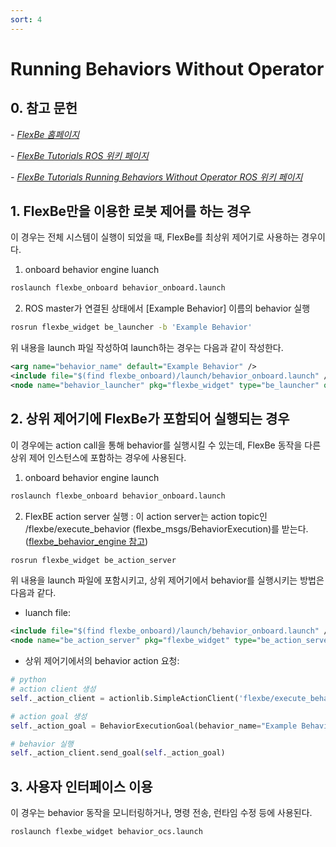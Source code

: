 ```yaml
---
sort: 4
---
```


# Running Behaviors Without Operator

## 0. 참고 문헌

*- [FlexBe 홈페이지](http://philserver.bplaced.net/fbe/)*

*- [FlexBe Tutorials ROS 위키 페이지](http://wiki.ros.org/flexbe/Tutorials)*

*- [FlexBe Tutorials Running Behaviors Without Operator ROS 위키 페이지](http://wiki.ros.org/flexbe/Tutorials/Running%20Behaviors%20Without%20Operator)*

## 1. FlexBe만을 이용한 로봇 제어를 하는 경우
이 경우는 전체 시스템이 실행이 되었을 때, FlexBe를 최상위 제어기로 사용하는 경우이다.

1. onboard behavior engine luanch
```bash
roslaunch flexbe_onboard behavior_onboard.launch
```
2. ROS master가 연결된 상태에서 [Example Behavior] 이름의 behavior 실행
```bash
rosrun flexbe_widget be_launcher -b 'Example Behavior'
```

위 내용을 launch 파일 작성하여 launch하는 경우는 다음과 같이 작성한다.
```xml
<arg name="behavior_name" default="Example Behavior" />
<include file="$(find flexbe_onboard)/launch/behavior_onboard.launch" />
<node name="behavior_launcher" pkg="flexbe_widget" type="be_launcher" output="screen" args="-b '$(arg behavior_name)'" />
```

## 2. 상위 제어기에 FlexBe가 포함되어 실행되는 경우
이 경우에는 action call을 통해 behavior를 실행시킬 수 있는데, FlexBe 동작을 다른 상위 제어 인스턴스에 포함하는 경우에 사용된다.
1. onboard behavior engine launch
```bash
roslaunch flexbe_onboard behavior_onboard.launch
```
2. FlexBE action server 실행 : 이 action server는 action topic인 /flexbe/execute_behavior (flexbe_msgs/BehaviorExecution)를 받는다.([flexbe_behavior_engine 참고](https://github.com/team-vigir/flexbe_behavior_engine/blob/master/flexbe_msgs/action/BehaviorExecution.action))
```bash
rosrun flexbe_widget be_action_server
```

위 내용을 launch 파일에 포함시키고, 상위 제어기에서 behavior를 실행시키는 방법은 다음과 같다.
* luanch file:
```xml
<include file="$(find flexbe_onboard)/launch/behavior_onboard.launch" />
<node name="be_action_server" pkg="flexbe_widget" type="be_action_server" output="screen" respawn="true" />
```
* 상위 제어기에서의 behavior action 요청: 
```python
# python
# action client 생성
self._action_client = actionlib.SimpleActionClient('flexbe/execute_behavior', BehaviorExecutionAction)

# action goal 생성
self._action_goal = BehaviorExecutionGoal(behavior_name="Example Behavior")

# behavior 실행
self._action_client.send_goal(self._action_goal)
```

## 3. 사용자 인터페이스 이용
이 경우는 behavior 동작을 모니터링하거나, 명령 전송, 런타임 수정 등에 사용된다.
```bash
roslaunch flexbe_widget behavior_ocs.launch
```